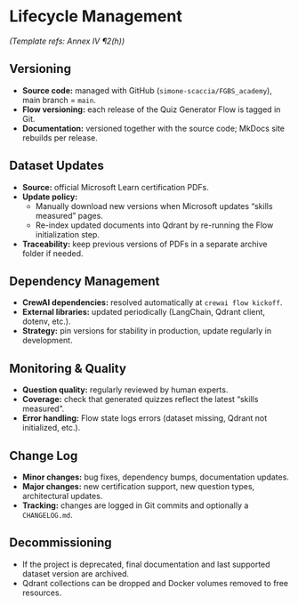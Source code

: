 # Lifecycle Management

*(Template refs: Annex IV ¶2(h))*  

## Versioning

- **Source code:** managed with GitHub (`simone-scaccia/FGBS_academy`), main branch = `main`.  
- **Flow versioning:** each release of the Quiz Generator Flow is tagged in Git.  
- **Documentation:** versioned together with the source code; MkDocs site rebuilds per release.  

## Dataset Updates

- **Source:** official Microsoft Learn certification PDFs.  
- **Update policy:**  
  - Manually download new versions when Microsoft updates “skills measured” pages.  
  - Re-index updated documents into Qdrant by re-running the Flow initialization step.  
- **Traceability:** keep previous versions of PDFs in a separate archive folder if needed.  

## Dependency Management

- **CrewAI dependencies:** resolved automatically at `crewai flow kickoff`.  
- **External libraries:** updated periodically (LangChain, Qdrant client, dotenv, etc.).  
- **Strategy:** pin versions for stability in production, update regularly in development.  

## Monitoring & Quality

- **Question quality:** regularly reviewed by human experts.  
- **Coverage:** check that generated quizzes reflect the latest “skills measured”.  
- **Error handling:** Flow state logs errors (dataset missing, Qdrant not initialized, etc.).  

## Change Log

- **Minor changes:** bug fixes, dependency bumps, documentation updates.  
- **Major changes:** new certification support, new question types, architectural updates.  
- **Tracking:** changes are logged in Git commits and optionally a `CHANGELOG.md`.  

## Decommissioning

- If the project is deprecated, final documentation and last supported dataset version are archived.  
- Qdrant collections can be dropped and Docker volumes removed to free resources.  
